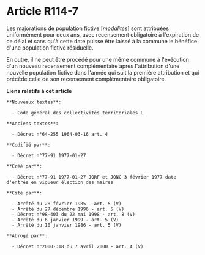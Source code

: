 # Article R114-7

Les majorations de population fictive [*modalités*] sont attribuées uniformément pour deux ans, avec recensement obligatoire
à l'expiration de ce délai et sans qu'à cette date puisse être laissé à la commune le bénéfice d'une population fictive
résiduelle. 

En outre, il ne peut être procédé pour une même commune à l'exécution d'un nouveau recensement complémentaire après
l'attribution d'une nouvelle population fictive dans l'année qui suit la première attribution et qui précède celle de son
recensement complémentaire obligatoire.

**Liens relatifs à cet article**

	**Nouveaux textes**:

	  - Code général des collectivités territoriales L

	**Anciens textes**:

	  - Décret n°64-255 1964-03-16 art. 4

	**Codifié par**:

	  - Décret n°77-91 1977-01-27

	**Créé par**:

	  - Décret n°77-91 1977-01-27 JORF et JONC 3 février 1977 date d'entrée en vigueur élection des maires

	**Cité par**:

	  - Arrêté du 28 février 1985 - art. 5 (V)
	  - Arrêté du 27 décembre 1996 - art. 5 (V)
	  - Décret n°98-403 du 22 mai 1998 - art. 8 (V)
	  - Arrêté du 6 janvier 1999 - art. 5 (V)
	  - Arrêté du 10 janvier 1986 - art. 5 (V)

	**Abrogé par**:

	  - Décret n°2000-318 du 7 avril 2000 - art. 4 (V)

